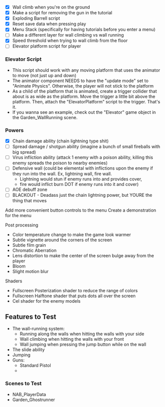 - [x] Wall climb when you're on the ground
- [x] Make a script for removing the gun in the tutorial
- [x] Exploding Barrell script
- [x] Reset save data when pressing play
- [x] Menu Stack (specifically for having tutorials before you enter a menu)
- [ ] Make a different layer for wall climbing vs wall running
- [x] Speed threshold when trying to wall climb from the floor
- [ ] Elevator platform script for player

### Elevator Script
- This script should work with any moving platform that uses the animator to move (not just up and down)
- The animator component NEEDS to have the "update mode" set to "Animate Physics". Otherwise, the player will not stick to the platform
- As a child of the platform that is animated, create a trigger collider that about is as wide as the platform. Move the trigger a little bit above the platform. Then, attach the "ElevatorPlatform" script to the trigger. That's it.
- If you wanna see an example, check out the "Elevator" game object in the Garden_WallRunning scene.

### Powers
- [x] Chain damage ability (chain lightning type shit)
- [ ] Spread damage / shotgun ability (imagine a bunch of small fireballs with big spread)
- [ ] Virus infliction ability (attack 1 enemy with a poison ability, killing this enemy spreads the poison to nearby enemies)
- [ ] Defensive wall (could be elemental with inflictions upon the enemy if they run into the wall. Ex, lightning wall, fire wall.
	- Lightning would stun if enemy runs into and provides cover,
	- fire would inflict burn DOT if enemy runs into it and cover)
- [ ] AOE debuff zone
- [ ] BLACKOUT - Deadass just the chain lightning power, but YOURE the thing that moves

Add more convenient button controls to the menu
Create a demonstration for the menu

Post processing

- Color temperature change to make the game look warmer
- Subtle vignette around the corners of the screen
- Subtle film grain
- Chromatic Aberration
- Lens distortion to make the center of the screen bulge away from the player
- Bloom
- Slight motion blur

Shaders

- Fullscreen Posterization shader to reduce the range of colors
- Fullscreen Halftone shader that puts dots all over the screen
- Cel shader for the enemy models

## Features to Test
- The wall-running system:
	- Running along the walls when hitting the walls with your side
	- Wall climbing when hitting the walls with your front
	- Wall jumping when pressing the jump button while on the wall
- The slide ability
- Jumping
- Guns:
	- Standard Pistol
	- 

### Scenes to Test
- NAB_PlayerData
- Garden_Ghostrunner
